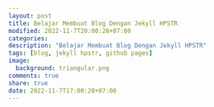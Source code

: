 ```yaml
---
layout: post
title: Belajar Membuat Blog Dengan Jekyll HPSTR
modified: 2022-11-7T20:00:28+07:00
categories:
description: "Belajar Membuat Blog Dengan Jekyll HPSTR"
tags: [blog, jekyll hpstr, github pages]
image:
  background: triangular.png
comments: true
share: true
date: 2022-11-7T17:00:28+07:00
---
```


